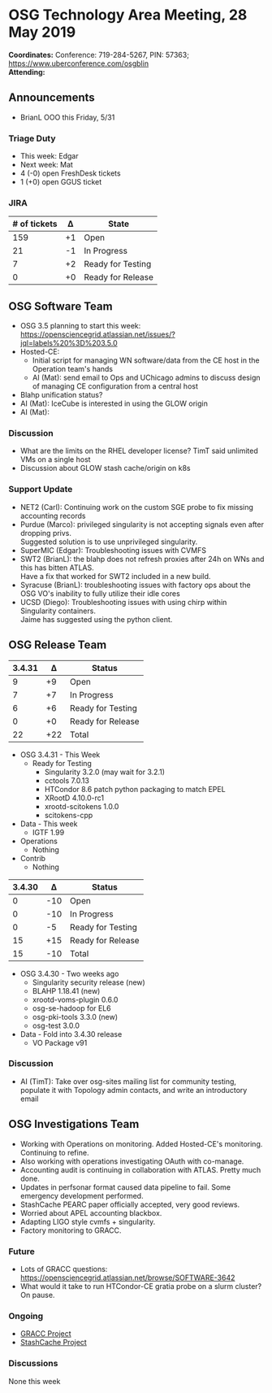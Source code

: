 # OSG Technology Area Meeting, 28 May 2019

**Coordinates:** Conference: 719-284-5267, PIN: 57363; <https://www.uberconference.com/osgblin>  
**Attending:**   


## Announcements

-   BrianL OOO this Friday, 5/31


### Triage Duty

-   This week: Edgar
-   Next week: Mat
-   4 (-0) open FreshDesk tickets
-   1 (+0) open GGUS ticket


### JIRA

| # of tickets | &Delta; | State             |
|------------ |------- |----------------- |
| 159          | +1      | Open              |
| 21           | -1      | In Progress       |
| 7            | +2      | Ready for Testing |
| 0            | +0      | Ready for Release |


## OSG Software Team

-   OSG 3.5 planning to start this week: <https://opensciencegrid.atlassian.net/issues/?jql=labels%20%3D%203.5.0>
-   Hosted-CE:  
    -   Initial script for managing WN software/data from the CE host in the Operation team's hands
    -   AI (Mat): send email to Ops and UChicago admins to discuss design of managing CE configuration from a central host
-   Blahp unification status?
-   AI (Mat): IceCube is interested in using the GLOW origin
-   AI (Mat):


### Discussion

-   What are the limits on the RHEL developer license? TimT said unlimited VMs on a single host
-   Discussion about GLOW stash cache/origin on k8s


### Support Update

-   NET2 (Carl): Continuing work on the custom SGE probe to fix missing accounting records
-   Purdue (Marco): privileged singularity is not accepting signals even after dropping privs.  
    Suggested solution is to use unprivileged singularity.
-   SuperMIC (Edgar): Troubleshooting issues with CVMFS
-   SWT2 (BrianL): the blahp does not refresh proxies after 24h on WNs and this has bitten ATLAS.  
    Have a fix that worked for SWT2 included in a new build.
-   Syracuse (BrianL): troubleshooting issues with factory ops about the OSG VO's inability to fully utilize their idle cores
-   UCSD (Diego): Troubleshooting issues with using chirp within Singularity containers.  
    Jaime has suggested using the python client.


## OSG Release Team

| 3.4.31 | &Delta; | Status            |
|------ |------- |----------------- |
| 9      | +9      | Open              |
| 7      | +7      | In Progress       |
| 6      | +6      | Ready for Testing |
| 0      | +0      | Ready for Release |
| 22     | +22     | Total             |

-   OSG 3.4.31 - This Week
    -   Ready for Testing  
        -   Singularity 3.2.0 (may wait for 3.2.1)
        -   cctools 7.0.13
        -   HTCondor 8.6 patch python packaging to match EPEL
        -   XRootD 4.10.0-rc1
        -   xrootd-scitokens 1.0.0
        -   scitokens-cpp
-   Data - This week
    -   IGTF 1.99
-   Operations  
    -   Nothing
-   Contrib  
    -   Nothing

| 3.4.30 | &Delta; | Status            |
|------ |------- |----------------- |
| 0      | -10     | Open              |
| 0      | -10     | In Progress       |
| 0      | -5      | Ready for Testing |
| 15     | +15     | Ready for Release |
| 15     | -10     | Total             |

-   OSG 3.4.30 - Two weeks ago
    -   Singularity security release (new)
    -   BLAHP 1.18.41 (new)
    -   xrootd-voms-plugin 0.6.0
    -   osg-se-hadoop for EL6
    -   osg-pki-tools 3.3.0 (new)
    -   osg-test 3.0.0
-   Data - Fold into 3.4.30 release
    -   VO Package v91

### Discussion

-   AI (TimT): Take over osg-sites mailing list for community testing, populate it with Topology admin contacts, and write an introductory email


## OSG Investigations Team

-   Working with Operations on monitoring.  Added Hosted-CE's monitoring.  Continuing to refine.
-   Also working with operations investigating OAuth with co-manage.
-   Accounting audit is continuing in collaboration with ATLAS.  Pretty much done.
-   Updates in perfsonar format caused data pipeline to fail.  Some emergency development performed.
-   StashCache PEARC paper officially accepted, very good reviews.
-   Worried about APEL accounting blackbox.
-   Adapting LIGO style cvmfs + singularity.
-   Factory monitoring to GRACC.


### Future

-   Lots of GRACC questions: <https://opensciencegrid.atlassian.net/browse/SOFTWARE-3642>
-   What would it take to run HTCondor-CE gratia probe on a slurm cluster?  On pause.


### Ongoing

-   [GRACC Project](https://opensciencegrid.atlassian.net/projects/GRACC)
-   [StashCache Project](http://opensciencegrid.org/docs/data/stashcache/overview/)


### Discussions

None this week
